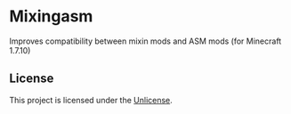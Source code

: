 # Mixingasm
Improves compatibility between mixin mods and ASM mods (for Minecraft 1.7.10)

## License
This project is licensed under the [Unlicense](UNLICENSE).
